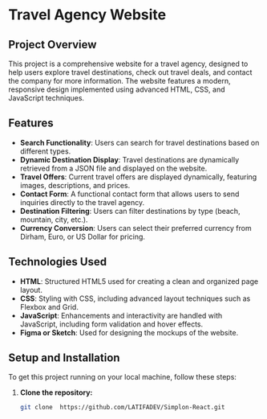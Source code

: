 # Travel Agency Website

## Project Overview
This project is a comprehensive website for a travel agency, designed to help users explore travel destinations, check out travel deals, and contact the company for more information. The website features a modern, responsive design implemented using advanced HTML, CSS, and JavaScript techniques.

## Features
- **Search Functionality**: Users can search for travel destinations based on different types.
- **Dynamic Destination Display**: Travel destinations are dynamically retrieved from a JSON file and displayed on the website.
- **Travel Offers**: Current travel offers are displayed dynamically, featuring images, descriptions, and prices.
- **Contact Form**: A functional contact form that allows users to send inquiries directly to the travel agency.
- **Destination Filtering**: Users can filter destinations by type (beach, mountain, city, etc.).
- **Currency Conversion**: Users can select their preferred currency from Dirham, Euro, or US Dollar for pricing.

## Technologies Used
- **HTML**: Structured HTML5 used for creating a clean and organized page layout.
- **CSS**: Styling with CSS, including advanced layout techniques such as Flexbox and Grid.
- **JavaScript**: Enhancements and interactivity are handled with JavaScript, including form validation and hover effects.
- **Figma or Sketch**: Used for designing the mockups of the website.

## Setup and Installation
To get this project running on your local machine, follow these steps:

1. **Clone the repository:**
   ```bash
   git clone  https://github.com/LATIFADEV/Simplon-React.git
